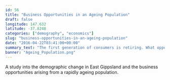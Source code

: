 ```yaml
---
id: 56
title: "Business Opportunities in an Ageing Population"
draft: false
longitude: 147.632
latitude: -37.8248
categories: ["demography", "economics"]
slug: "business-opportunities-in-an-ageing-population"
date: "2016-04-22T03:41:00+00:00"
summary_text: "The first generation of consumers is retiring. What opportunities does this create?"
banner: "Ageing_Population.png"
---
```


A study into the demographic change in East Gippsland and the business opportunities arising from a rapidly ageing population.&nbsp;
